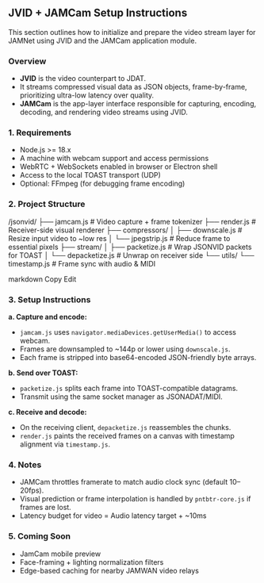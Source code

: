 ## JVID + JAMCam Setup Instructions

This section outlines how to initialize and prepare the video stream layer for JAMNet using JVID and the JAMCam application module.

### Overview

- **JVID** is the video counterpart to JDAT.
- It streams compressed visual data as JSON objects, frame-by-frame, prioritizing ultra-low latency over quality.
- **JAMCam** is the app-layer interface responsible for capturing, encoding, decoding, and rendering video streams using JVID.

### 1. Requirements

- Node.js >= 18.x
- A machine with webcam support and access permissions
- WebRTC + WebSockets enabled in browser or Electron shell
- Access to the local TOAST transport (UDP)
- Optional: FFmpeg (for debugging frame encoding)

### 2. Project Structure

/jsonvid/
├── jamcam.js # Video capture + frame tokenizer
├── render.js # Receiver-side visual renderer
├── compressors/
│ ├── downscale.js # Resize input video to ~low res
│ └── jpegstrip.js # Reduce frame to essential pixels
├── stream/
│ ├── packetize.js # Wrap JSONVID packets for TOAST
│ └── depacketize.js # Unwrap on receiver side
└── utils/
└── timestamp.js # Frame sync with audio & MIDI

markdown
Copy
Edit

### 3. Setup Instructions

**a. Capture and encode:**

- `jamcam.js` uses `navigator.mediaDevices.getUserMedia()` to access webcam.
- Frames are downsampled to ~144p or lower using `downscale.js`.
- Each frame is stripped into base64-encoded JSON-friendly byte arrays.

**b. Send over TOAST:**

- `packetize.js` splits each frame into TOAST-compatible datagrams.
- Transmit using the same socket manager as JSONADAT/MIDI.

**c. Receive and decode:**

- On the receiving client, `depacketize.js` reassembles the chunks.
- `render.js` paints the received frames on a canvas with timestamp alignment via `timestamp.js`.

### 4. Notes

- JAMCam throttles framerate to match audio clock sync (default 10–20fps).
- Visual prediction or frame interpolation is handled by `pntbtr-core.js` if frames are lost.
- Latency budget for video = Audio latency target + ~10ms

### 5. Coming Soon

- JamCam mobile preview
- Face-framing + lighting normalization filters
- Edge-based caching for nearby JAMWAN video relays
